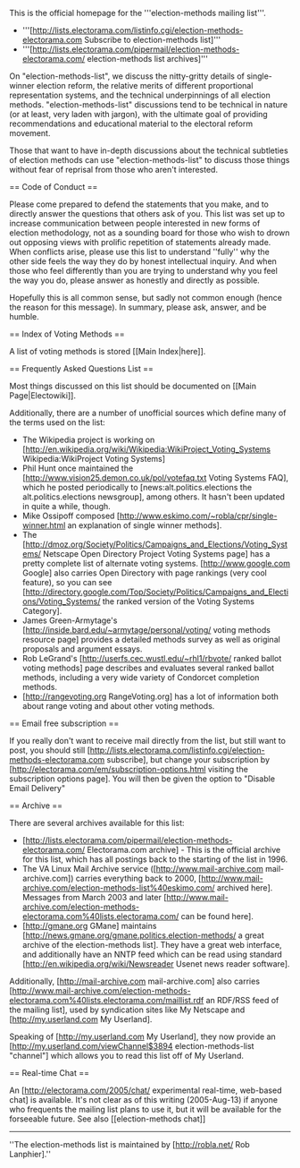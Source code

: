 This is the official homepage for the '''election-methods mailing list'''.

* '''[http://lists.electorama.com/listinfo.cgi/election-methods-electorama.com Subscribe to election-methods list]'''
* '''[http://lists.electorama.com/pipermail/election-methods-electorama.com/ election-methods list archives]'''

On "election-methods-list", we discuss the nitty-gritty
details of single-winner election reform, the relative merits of different
proportional representation systems, and the technical underpinnings of
all election methods. "election-methods-list" discussions
tend to be technical in nature (or at least, very laden with jargon), with the ultimate goal of
providing recommendations and educational material to the electoral reform movement.

Those that want
to have in-depth discussions about the technical subtleties of election
methods can use "election-methods-list" to discuss those things without
fear of reprisal from those who aren't interested.

== Code of Conduct ==

Please come prepared to defend the statements that you make,
and to directly answer the questions that others ask of you. This list
was set up to increase communication between people interested in new forms
of election methodology, not as a sounding board for those who wish to
drown out opposing views with prolific repetition of statements already
made. When conflicts arise, please use this list to understand ''fully''
why the other side feels the way they do by honest intellectual inquiry.
And when those who feel differently than you are trying to understand why
you feel the way you do, please answer as honestly and directly as possible.

Hopefully this is all common sense, but sadly not common enough (hence
the reason for this message). In summary, please ask, answer, and be humble.

== Index of Voting Methods ==

A list of voting methods is stored [[Main Index|here]].

== Frequently Asked Questions List ==

Most things discussed on this list should be documented on [[Main Page|Electowiki]].

Additionally, there are a number of unofficial sources which define many of the terms used on the list:
* The Wikipedia project is working on [http://en.wikipedia.org/wiki/Wikipedia:WikiProject_Voting_Systems Wikipedia:WikiProject Voting Systems]
* Phil Hunt once maintained the [http://www.vision25.demon.co.uk/pol/votefaq.txt Voting Systems FAQ], which he posted periodically to [news:alt.politics.elections the alt.politics.elections newsgroup], among others. It hasn't been updated in quite a while, though.
* Mike Ossipoff composed [http://www.eskimo.com/~robla/cpr/single-winner.html an explanation of single winner methods].
* The [http://dmoz.org/Society/Politics/Campaigns_and_Elections/Voting_Systems/ Netscape Open Directory Project Voting Systems page] has a pretty complete list of alternate voting systems. [http://www.google.com Google] also carries Open Directory with page rankings (very cool feature), so you can see [http://directory.google.com/Top/Society/Politics/Campaigns_and_Elections/Voting_Systems/ the ranked version of the Voting Systems Category].
* James Green-Armytage's [http://inside.bard.edu/~armytage/personal/voting/ voting methods resource page] provides a detailed methods survey as well as original proposals and argument essays.
* Rob LeGrand's [http://userfs.cec.wustl.edu/~rhl1/rbvote/ ranked ballot voting methods] page describes and evaluates several ranked ballot methods, including a very wide variety of Condorcet completion methods.
* [http://rangevoting.org RangeVoting.org] has a lot of information both about range voting and about other voting methods.

== Email free subscription ==

If you really don't want to receive mail directly from the list, but still want to post, you should still [http://lists.electorama.com/listinfo.cgi/election-methods-electorama.com subscribe], but change your subscription by [http://electorama.com/em/subscription-options.html visiting the subscription options page]. You will then be given the option to "Disable Email Delivery"

== Archive ==

There are several archives available for this list:

* [http://lists.electorama.com/pipermail/election-methods-electorama.com/ Electorama.com archive] - This is the official archive for this list, which has all postings back to the starting of the list in 1996.
* The VA Linux Mail Archive service ([http://www.mail-archive.com mail-archive.com]) carries everything back to 2000, [http://www.mail-archive.com/election-methods-list%40eskimo.com/ archived here]. Messages from March 2003 and later [http://www.mail-archive.com/election-methods-electorama.com%40lists.electorama.com/ can be found here].
* [http://gmane.org GMane] maintains [http://news.gmane.org/gmane.politics.election-methods/ a great archive of the election-methods list]. They have a great web interface, and additionally have an NNTP feed which can be read using standard [http://en.wikipedia.org/wiki/Newsreader Usenet news reader software].

Additionally, [http://mail-archive.com mail-archive.com] also carries [http://www.mail-archive.com/election-methods-electorama.com%40lists.electorama.com/maillist.rdf an RDF/RSS feed of the mailing list], used by syndication sites like My Netscape and [http://my.userland.com My Userland].

Speaking of [http://my.userland.com My Userland], they now provide an [http://my.userland.com/viewChannel$3894 election-methods-list "channel"] which allows you to read this list off of My Userland.

== Real-time Chat ==

An [http://electorama.com/2005/chat/ experimental real-time, web-based chat] is available.  It's not clear as of this writing (2005-Aug-13) if anyone who frequents the mailing list plans to use it, but it will be available for the forseeable future.  See also [[election-methods chat]]

----

''The election-methods list is maintained by [http://robla.net/ Rob Lanphier].''
